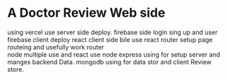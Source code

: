# A Doctor Review Web side

 using vercel use server side deploy.
 firebase side login sing up and user firebase client deploy
 react client side bile use react
 router setup page routeing and usefully work router   
 node multiple  use and react use node
 express using for setup server and manges backend Data.
 mongodb using for data stor and client Review store.


